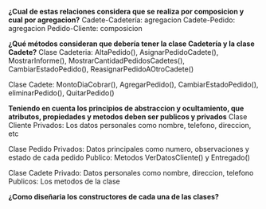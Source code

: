 **¿Cual de estas relaciones considera que se realiza por composicion y cual por agregacion?**
Cadete-Cadetería: agregacion
Cadete-Pedido: agregacion
Pedido-Cliente: composicion 

**¿Qué métodos consideran que debería tener la clase Cadetería y la clase Cadete?**
Clase Cadeteria:
    AltaPedido(),
    AsignarPedidoCadete(),
    MostrarInforme(),
    MostrarCantidadPedidosCadetes(),
    CambiarEstadoPedido(),
    ReasignarPedidoAOtroCadete()

Clase Cadete:
    MontoDiaCobrar(),
    AgregarPedido(),
    CambiarEstadoPedido(),
    eliminarPedido(),
    QuitarPedido()

**Teniendo en cuenta los principios de abstraccion y ocultamiento, que atributos, propiedades y metodos deben ser publicos y privados**
Clase Cliente
    Privados: Los datos personales como nombre, telefono, direccion, etc

Clase Pedido
    Privados: Datos principales como numero, observaciones y estado de cada pedido
    Publico: Metodos VerDatosCliente() y Entregado()

Clase Cadete
    Privado: Datos personales como nombre, direccion, telefono
    Publicos: Los metodos de la clase

**¿Como diseñaria los constructores de cada una de las clases?**


